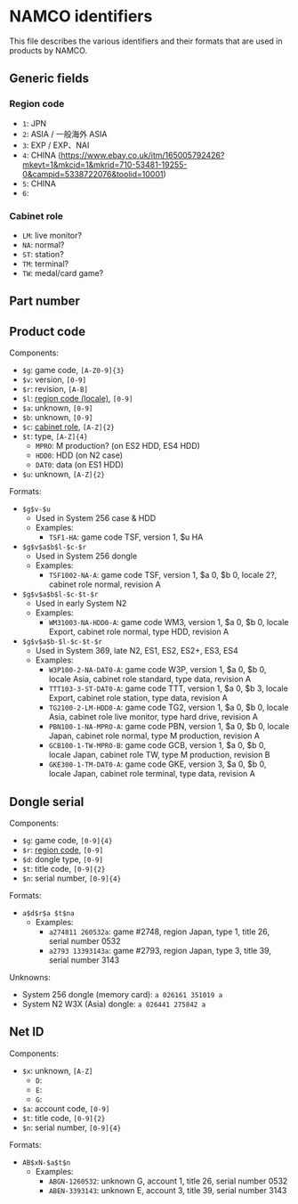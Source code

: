 # NAMCO identifiers

This file describes the various identifiers and their formats that are used in products by NAMCO.

## Generic fields

### Region code

* `1`: JPN
* `2`: ASIA / 一般海外 ASIA
* `3`: EXP / EXP、NAI
* `4`: CHINA (https://www.ebay.co.uk/itm/165005792426?mkevt=1&mkcid=1&mkrid=710-53481-19255-0&campid=5338722076&toolid=10001)
* `5`: CHINA
* `6`: 

### Cabinet role

* `LM`: live monitor?
* `NA`: normal?
* `ST`: station?
* `TM`: terminal?
* `TW`: medal/card game?

## Part number

## Product code

Components:
- `$g`: game code, `[A-Z0-9]{3}`
- `$v`: version, `[0-9]`
- `$r`: revision, `[A-B]`
- `$l`: [region code (locale)](#region-code), `[0-9]`
- `$a`: unknown, `[0-9]`
- `$b`: unknown, `[0-9]`
- `$c`: [cabinet role](#cabinet-role), `[A-Z]{2}`
- `$t`: type, `[A-Z]{4}`
  * `MPRO`: M production? (on ES2 HDD, ES4 HDD)
  * `HDD0`: HDD (on N2 case)
  * `DAT0`: data (on ES1 HDD)
- `$u`: unknown, `[A-Z]{2}`

Formats:
- `$g$v-$u`
  * Used in System 256 case & HDD
  * Examples:
    - `TSF1-HA`: game code TSF, version 1, $u HA
- `$g$v$a$b$l-$c-$r`
  * Used in System 256 dongle
  * Examples:
    - `TSF1002-NA-A`: game code TSF, version 1, $a 0, $b 0, locale 2?, cabinet role normal, revision A
- `$g$v$a$b$l-$c-$t-$r`
  * Used in early System N2
  * Examples:
    - `WM31003-NA-HDD0-A`: game code WM3, version 1, $a 0, $b 0, locale Export, cabinet role normal, type HDD, revision A
- `$g$v$a$b-$l-$c-$t-$r`
  * Used in System 369, late N2, ES1, ES2, ES2+, ES3, ES4
  * Examples:
    - `W3P100-2-NA-DAT0-A`: game code W3P, version 1, $a 0, $b 0, locale Asia, cabinet role standard, type data, revision A
    - `TTT103-3-ST-DAT0-A`: game code TTT, version 1, $a 0, $b 3, locale Export, cabinet role station, type data, revision A
    - `TG2100-2-LM-HDD0-A`: game code TG2, version 1, $a 0, $b 0, locale Asia, cabinet role live monitor, type hard drive, revision A
    - `PBN100-1-NA-MPRO-A`: game code PBN, version 1, $a 0, $b 0, locale Japan, cabinet role normal, type M production, revision A
    - `GCB100-1-TW-MPRO-B`: game code GCB, version 1, $a 0, $b 0, locale Japan, cabinet role TW, type M production, revision B
    - `GKE300-1-TM-DAT0-A`: game code GKE, version 3, $a 0, $b 0, locale Japan, cabinet role terminal, type data, revision A

## Dongle serial

Components:
- `$g`: game code, `[0-9]{4}`
- `$r`: [region code](#region-code), `[0-9]`
- `$d`: dongle type, `[0-9]`
- `$t`: title code, `[0-9]{2}`
- `$n`: serial number, `[0-9]{4}`

Formats:
- `a$d$r$a $t$na`
  * Examples:
    - `a274811 260532a`: game #2748, region Japan, type 1, title 26, serial number 0532
    - `a2793 13393143a`: game #2793, region Japan, type 3, title 39, serial number 3143

Unknowns:
- System 256 dongle (memory card): `a 026161 351019 a`
- System N2 W3X (Asia) dongle: `a 026441 275842 a`

## Net ID

Components:
- `$x`: unknown, `[A-Z]`
  * `D`:
  * `E`:
  * `G`:
- `$a`: account code, `[0-9]`
- `$t`: title code, `[0-9]{2}`
- `$n`: serial number, `[0-9]{4}`

Formats:
- `AB$xN-$a$t$n`
  * Examples:
    - `ABGN-1260532`: unknown G, account 1, title 26, serial number 0532
    - `ABEN-3393143`: unknown E, account 3, title 39, serial number 3143
